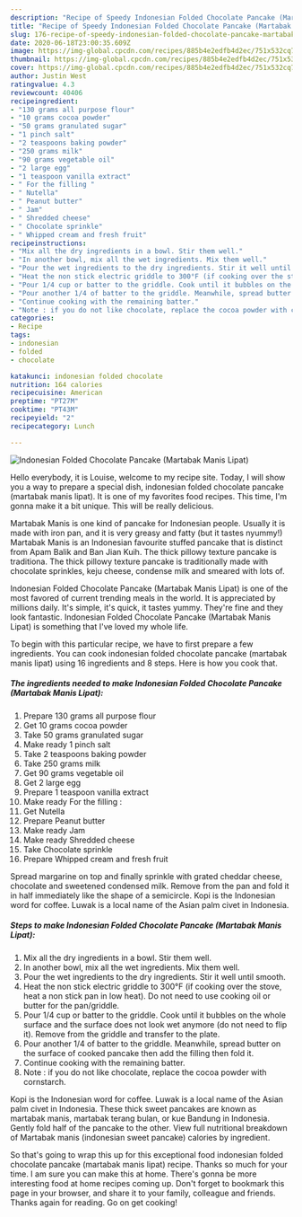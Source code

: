 ```yaml
---
description: "Recipe of Speedy Indonesian Folded Chocolate Pancake (Martabak Manis Lipat)"
title: "Recipe of Speedy Indonesian Folded Chocolate Pancake (Martabak Manis Lipat)"
slug: 176-recipe-of-speedy-indonesian-folded-chocolate-pancake-martabak-manis-lipat
date: 2020-06-18T23:00:35.609Z
image: https://img-global.cpcdn.com/recipes/885b4e2edfb4d2ec/751x532cq70/indonesian-folded-chocolate-pancake-martabak-manis-lipat-recipe-main-photo.jpg
thumbnail: https://img-global.cpcdn.com/recipes/885b4e2edfb4d2ec/751x532cq70/indonesian-folded-chocolate-pancake-martabak-manis-lipat-recipe-main-photo.jpg
cover: https://img-global.cpcdn.com/recipes/885b4e2edfb4d2ec/751x532cq70/indonesian-folded-chocolate-pancake-martabak-manis-lipat-recipe-main-photo.jpg
author: Justin West
ratingvalue: 4.3
reviewcount: 40406
recipeingredient:
- "130 grams all purpose flour"
- "10 grams cocoa powder"
- "50 grams granulated sugar"
- "1 pinch salt"
- "2 teaspoons baking powder"
- "250 grams milk"
- "90 grams vegetable oil"
- "2 large egg"
- "1 teaspoon vanilla extract"
- " For the filling "
- " Nutella"
- " Peanut butter"
- " Jam"
- " Shredded cheese"
- " Chocolate sprinkle"
- " Whipped cream and fresh fruit"
recipeinstructions:
- "Mix all the dry ingredients in a bowl. Stir them well."
- "In another bowl, mix all the wet ingredients. Mix them well."
- "Pour the wet ingredients to the dry ingredients. Stir it well until smooth."
- "Heat the non stick electric griddle to 300°F (if cooking over the stove, heat a non stick pan in low heat). Do not need to use cooking oil or butter for the pan/griddle."
- "Pour 1/4 cup or batter to the griddle. Cook until it bubbles on the whole surface and the surface does not look wet anymore (do not need to flip it). Remove from the griddle and transfer to the plate."
- "Pour another 1/4 of batter to the griddle. Meanwhile, spread butter on the surface of cooked pancake then add the filling then fold it."
- "Continue cooking with the remaining batter."
- "Note : if you do not like chocolate, replace the cocoa powder with cornstarch."
categories:
- Recipe
tags:
- indonesian
- folded
- chocolate

katakunci: indonesian folded chocolate 
nutrition: 164 calories
recipecuisine: American
preptime: "PT27M"
cooktime: "PT43M"
recipeyield: "2"
recipecategory: Lunch

---
```



![Indonesian Folded Chocolate Pancake (Martabak Manis Lipat)](https://img-global.cpcdn.com/recipes/885b4e2edfb4d2ec/751x532cq70/indonesian-folded-chocolate-pancake-martabak-manis-lipat-recipe-main-photo.jpg)

Hello everybody, it is Louise, welcome to my recipe site. Today, I will show you a way to prepare a special dish, indonesian folded chocolate pancake (martabak manis lipat). It is one of my favorites food recipes. This time, I'm gonna make it a bit unique. This will be really delicious.

Martabak Manis is one kind of pancake for Indonesian people. Usually it is made with iron pan, and it is very greasy and fatty (but it tastes nyummy!) Martabak Manis is an Indonesian favourite stuffed pancake that is distinct from Apam Balik and Ban Jian Kuih. The thick pillowy texture pancake is traditiona. The thick pillowy texture pancake is traditionally made with chocolate sprinkles, keju cheese, condense milk and smeared with lots of.

Indonesian Folded Chocolate Pancake (Martabak Manis Lipat) is one of the most favored of current trending meals in the world. It is appreciated by millions daily. It's simple, it's quick, it tastes yummy. They're fine and they look fantastic. Indonesian Folded Chocolate Pancake (Martabak Manis Lipat) is something that I've loved my whole life.


To begin with this particular recipe, we have to first prepare a few ingredients. You can cook indonesian folded chocolate pancake (martabak manis lipat) using 16 ingredients and 8 steps. Here is how you cook that.

<!--inarticleads1-->

##### The ingredients needed to make Indonesian Folded Chocolate Pancake (Martabak Manis Lipat):

1. Prepare 130 grams all purpose flour
1. Get 10 grams cocoa powder
1. Take 50 grams granulated sugar
1. Make ready 1 pinch salt
1. Take 2 teaspoons baking powder
1. Take 250 grams milk
1. Get 90 grams vegetable oil
1. Get 2 large egg
1. Prepare 1 teaspoon vanilla extract
1. Make ready  For the filling :
1. Get  Nutella
1. Prepare  Peanut butter
1. Make ready  Jam
1. Make ready  Shredded cheese
1. Take  Chocolate sprinkle
1. Prepare  Whipped cream and fresh fruit


Spread margarine on top and finally sprinkle with grated cheddar cheese, chocolate and sweetened condensed milk. Remove from the pan and fold it in half immediately like the shape of a semicircle. Kopi is the Indonesian word for coffee. Luwak is a local name of the Asian palm civet in Indonesia. 

<!--inarticleads2-->

##### Steps to make Indonesian Folded Chocolate Pancake (Martabak Manis Lipat):

1. Mix all the dry ingredients in a bowl. Stir them well.
1. In another bowl, mix all the wet ingredients. Mix them well.
1. Pour the wet ingredients to the dry ingredients. Stir it well until smooth.
1. Heat the non stick electric griddle to 300°F (if cooking over the stove, heat a non stick pan in low heat). Do not need to use cooking oil or butter for the pan/griddle.
1. Pour 1/4 cup or batter to the griddle. Cook until it bubbles on the whole surface and the surface does not look wet anymore (do not need to flip it). Remove from the griddle and transfer to the plate.
1. Pour another 1/4 of batter to the griddle. Meanwhile, spread butter on the surface of cooked pancake then add the filling then fold it.
1. Continue cooking with the remaining batter.
1. Note : if you do not like chocolate, replace the cocoa powder with cornstarch.


Kopi is the Indonesian word for coffee. Luwak is a local name of the Asian palm civet in Indonesia. These thick sweet pancakes are known as martabak manis, martabak terang bulan, or kue Bandung in Indonesia. Gently fold half of the pancake to the other. View full nutritional breakdown of Martabak manis (indonesian sweet pancake) calories by ingredient. 

So that's going to wrap this up for this exceptional food indonesian folded chocolate pancake (martabak manis lipat) recipe. Thanks so much for your time. I am sure you can make this at home. There's gonna be more interesting food at home recipes coming up. Don't forget to bookmark this page in your browser, and share it to your family, colleague and friends. Thanks again for reading. Go on get cooking!
